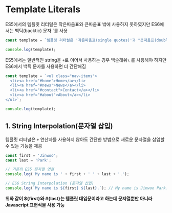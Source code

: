# Template Literals

ES5에서의 템플릿 리터럴은 작은따옴표와 큰따옴표 밖에 사용하지 못하였지만 ES6에서는 백틱(backtic) 문자 `를 사용

```javascript
const template = `템플릿 리터럴은 '작은따옴표(single quotes)'과 "큰따옴표(double quotes)"를 혼용할 수 있다.`;

console.log(template);
```

ES5에서는 일반적인 string을 `+`로 이어서 사용하는 경우 백슬래쉬`\` 를 사용해야 하지만 ES6에서 백틱 문자를 사용하면 더 간단해짐

```javascript
const template = `<ul class="nav-items">
  <li><a href="#home">Home</a></li>
  <li><a href="#news">News</a></li>
  <li><a href="#contact">Contact</a></li>
  <li><a href="#about">About</a></li>
</ul>`;

console.log(template);
```

## 1. String Interpolation(문자열 삽입)

템플릿 리터널은 `+` 연산자를 사용하지 않아도 간단한 방법으로 새로운 문자열을 삽입할 수 있는 기능을 제공

```javascript
const first = 'Jinwoo';
const last = 'Park';

// 기존의 ES5 문자열 연결
console.log('My name is ' + first + ' ' + last + '.');

// ES6 String Interpolation (문자열 삽입)
console.log(`My name is ${first} ${last}.`); // My name is Jinwoo Park.
```

 **위와 같이 ${first}와 #{last}는 템플릿 대입문이라고 하는데 문자열뿐만 아니라 Javascript 표현식을 사용 가능**